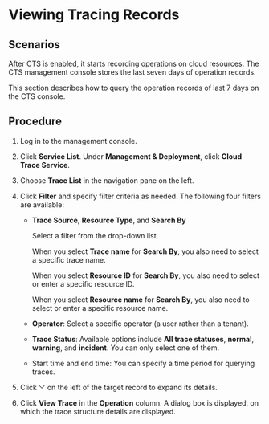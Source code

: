 # Viewing Tracing Records<a name="rds_06_0005"></a>

## **Scenarios**<a name="section5470822195238"></a>

After CTS is enabled, it starts recording operations on cloud resources. The CTS management console stores the last seven days of operation records.

This section describes how to query the operation records of last 7 days on the CTS console.

## Procedure<a name="section46102894133424"></a>

1.  Log in to the management console.
2.  Click  **Service List**. Under  **Management & Deployment**, click  **Cloud Trace Service**.
3.  Choose  **Trace List**  in the navigation pane on the left.
4.  Click  **Filter**  and specify filter criteria as needed. The following four filters are available:
    -   **Trace Source**,  **Resource Type**, and  **Search By**

        Select a filter from the drop-down list.

        When you select  **Trace name**  for  **Search By**, you also need to select a specific trace name.

        When you select  **Resource ID**  for  **Search By**, you also need to select or enter a specific resource ID.

        When you select  **Resource name**  for  **Search By**, you also need to select or enter a specific resource name.

    -   **Operator**: Select a specific operator \(a user rather than a tenant\).
    -   **Trace Status**: Available options include  **All trace statuses**,  **normal**,  **warning**, and  **incident**. You can only select one of them.
    -   Start time and end time: You can specify a time period for querying traces.

5.  Click  ![](figures/xiala.png)  on the left of the target record to expand its details.
6.  Click  **View Trace**  in the  **Operation**  column. A dialog box is displayed, on which the trace structure details are displayed.

